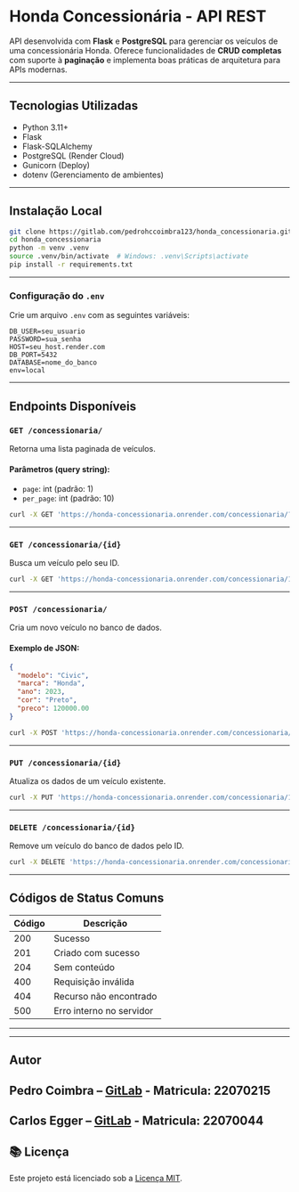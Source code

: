 #  Honda Concessionária - API REST

API desenvolvida com **Flask** e **PostgreSQL** para gerenciar os veículos de uma concessionária Honda. Oferece funcionalidades de **CRUD completas** com suporte à **paginação** e implementa boas práticas de arquitetura para APIs modernas.

---


##  Tecnologias Utilizadas

- Python 3.11+
- Flask
- Flask-SQLAlchemy
- PostgreSQL (Render Cloud)
- Gunicorn (Deploy)
- dotenv (Gerenciamento de ambientes)

---

##  Instalação Local

```bash
git clone https://gitlab.com/pedrohccoimbra123/honda_concessionaria.git
cd honda_concessionaria
python -m venv .venv
source .venv/bin/activate  # Windows: .venv\Scripts\activate
pip install -r requirements.txt
```

---

###  Configuração do `.env`

Crie um arquivo `.env` com as seguintes variáveis:

```env
DB_USER=seu_usuario
PASSWORD=sua_senha
HOST=seu_host.render.com
DB_PORT=5432
DATABASE=nome_do_banco
env=local
```

---

##  Endpoints Disponíveis

### `GET /concessionaria/`

Retorna uma lista paginada de veículos.

#### Parâmetros (query string):

- `page`: int (padrão: 1)
- `per_page`: int (padrão: 10)

```bash
curl -X GET 'https://honda-concessionaria.onrender.com/concessionaria/?page=1&per_page=5'
```

---

###  `GET /concessionaria/{id}`

Busca um veículo pelo seu ID.

```bash
curl -X GET 'https://honda-concessionaria.onrender.com/concessionaria/1'
```

---

###  `POST /concessionaria/`

Cria um novo veículo no banco de dados.

#### Exemplo de JSON:

```json
{
  "modelo": "Civic",
  "marca": "Honda",
  "ano": 2023,
  "cor": "Preto",
  "preco": 120000.00
}
```

```bash
curl -X POST 'https://honda-concessionaria.onrender.com/concessionaria/'   -H 'Content-Type: application/json'   -d '{"modelo":"Civic","marca":"Honda","ano":2023,"cor":"Preto","preco":120000.0}'
```

---

###  `PUT /concessionaria/{id}`

Atualiza os dados de um veículo existente.

```bash
curl -X PUT 'https://honda-concessionaria.onrender.com/concessionaria/1'   -H 'Content-Type: application/json'   -d '{"modelo":"City","marca":"Honda","ano":2024,"cor":"Prata","preco":98000.0}'
```

---

###  `DELETE /concessionaria/{id}`

Remove um veículo do banco de dados pelo ID.

```bash
curl -X DELETE 'https://honda-concessionaria.onrender.com/concessionaria/1'
```

---

##  Códigos de Status Comuns

| Código | Descrição                |
|--------|--------------------------|
| 200    | Sucesso                  |
| 201    | Criado com sucesso       |
| 204    | Sem conteúdo             |
| 400    | Requisição inválida      |
| 404    | Recurso não encontrado   |
| 500    | Erro interno no servidor |

---


---

##  Autor

**Pedro Coimbra** – [GitLab](https://gitlab.com/pedrohccoimbra123) - Matricula: 22070215
---
**Carlos Egger** – [GitLab](https://gitlab.com/Carlos-Egger) - Matricula: 22070044
---

## 📚 Licença

Este projeto está licenciado sob a [Licença MIT](https://opensource.org/licenses/MIT).
